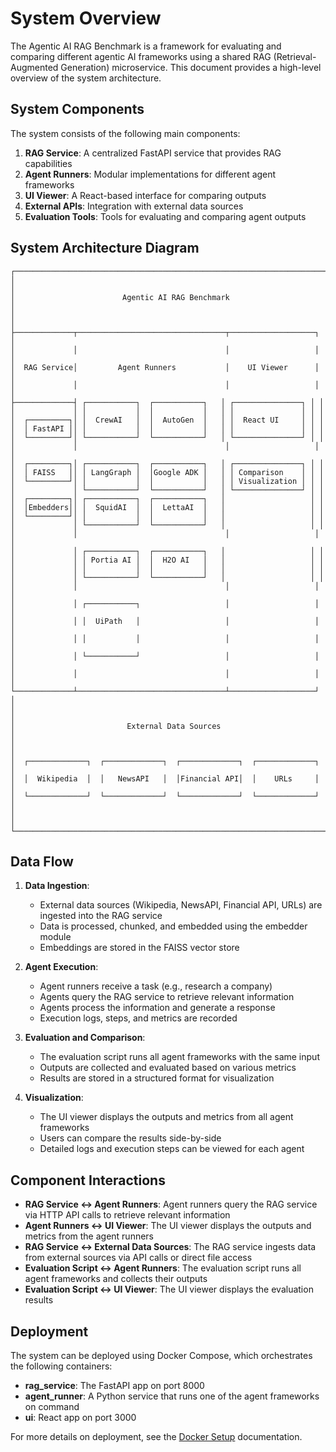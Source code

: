# System Overview

The Agentic AI RAG Benchmark is a framework for evaluating and comparing different agentic AI frameworks using a shared RAG (Retrieval-Augmented Generation) microservice. This document provides a high-level overview of the system architecture.

## System Components

The system consists of the following main components:

1. **RAG Service**: A centralized FastAPI service that provides RAG capabilities
2. **Agent Runners**: Modular implementations for different agent frameworks
3. **UI Viewer**: A React-based interface for comparing outputs
4. **External APIs**: Integration with external data sources
5. **Evaluation Tools**: Tools for evaluating and comparing agent outputs

## System Architecture Diagram

```
┌─────────────────────────────────────────────────────────────────────┐
│                                                                     │
│                        Agentic AI RAG Benchmark                     │
│                                                                     │
├─────────────┬─────────────────────────────────┬───────────────────┐ │
│             │                                 │                   │ │
│  RAG Service│         Agent Runners           │    UI Viewer      │ │
│             │                                 │                   │ │
├─────────────┤ ┌───────────┐  ┌───────────┐   │ ┌───────────────┐ │ │
│             │ │           │  │           │   │ │               │ │ │
│  ┌─────────┐│ │  CrewAI   │  │  AutoGen  │   │ │  React UI     │ │ │
│  │ FastAPI ││ │           │  │           │   │ │               │ │ │
│  └─────────┘│ └───────────┘  └───────────┘   │ └───────────────┘ │ │
│             │                                 │                   │ │
│  ┌─────────┐│ ┌───────────┐  ┌───────────┐   │ ┌───────────────┐ │ │
│  │ FAISS   ││ │ LangGraph │  │Google ADK │   │ │ Comparison    │ │ │
│  └─────────┘│ │           │  │           │   │ │ Visualization │ │ │
│             │ └───────────┘  └───────────┘   │ └───────────────┘ │ │
│  ┌─────────┐│ ┌───────────┐  ┌───────────┐   │                   │ │
│  │Embedders││ │  SquidAI  │  │  LettaAI  │   │                   │ │
│  └─────────┘│ │           │  │           │   │                   │ │
│             │ └───────────┘  └───────────┘   │                   │ │
│             │                                 │                   │ │
│             │ ┌───────────┐  ┌───────────┐   │                   │ │
│             │ │ Portia AI │  │  H2O AI   │   │                   │ │
│             │ │           │  │           │   │                   │ │
│             │ └───────────┘  └───────────┘   │                   │ │
│             │                                 │                   │ │
│             │ ┌───────────┐                   │                   │ │
│             │ │  UiPath   │                   │                   │ │
│             │ │           │                   │                   │ │
│             │ └───────────┘                   │                   │ │
│             │                                 │                   │ │
└─────────────┴─────────────────────────────────┴───────────────────┘ │
│                                                                     │
│                         External Data Sources                       │
│                                                                     │
│  ┌─────────────┐  ┌─────────────┐  ┌─────────────┐  ┌─────────────┐ │
│  │  Wikipedia  │  │   NewsAPI   │  │Financial API│  │    URLs     │ │
│  └─────────────┘  └─────────────┘  └─────────────┘  └─────────────┘ │
│                                                                     │
└─────────────────────────────────────────────────────────────────────┘
```

## Data Flow

1. **Data Ingestion**:
   - External data sources (Wikipedia, NewsAPI, Financial API, URLs) are ingested into the RAG service
   - Data is processed, chunked, and embedded using the embedder module
   - Embeddings are stored in the FAISS vector store

2. **Agent Execution**:
   - Agent runners receive a task (e.g., research a company)
   - Agents query the RAG service to retrieve relevant information
   - Agents process the information and generate a response
   - Execution logs, steps, and metrics are recorded

3. **Evaluation and Comparison**:
   - The evaluation script runs all agent frameworks with the same input
   - Outputs are collected and evaluated based on various metrics
   - Results are stored in a structured format for visualization

4. **Visualization**:
   - The UI viewer displays the outputs and metrics from all agent frameworks
   - Users can compare the results side-by-side
   - Detailed logs and execution steps can be viewed for each agent

## Component Interactions

- **RAG Service ↔ Agent Runners**: Agent runners query the RAG service via HTTP API calls to retrieve relevant information
- **Agent Runners ↔ UI Viewer**: The UI viewer displays the outputs and metrics from the agent runners
- **RAG Service ↔ External Data Sources**: The RAG service ingests data from external sources via API calls or direct file access
- **Evaluation Script ↔ Agent Runners**: The evaluation script runs all agent frameworks and collects their outputs
- **Evaluation Script ↔ UI Viewer**: The UI viewer displays the evaluation results

## Deployment

The system can be deployed using Docker Compose, which orchestrates the following containers:

- **rag_service**: The FastAPI app on port 8000
- **agent_runner**: A Python service that runs one of the agent frameworks on command
- **ui**: React app on port 3000

For more details on deployment, see the [Docker Setup](../setup/docker_setup.md) documentation.
